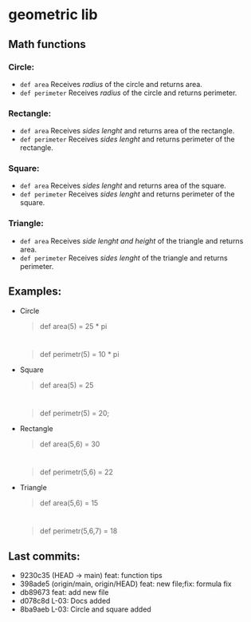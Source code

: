 # geometric lib

## Math functions

### Circle:
* `def area` Receives *radius* of the circle and returns area.
* `def perimeter` Receives *radius* of the circle and returns perimeter.

### Rectangle:
* `def area` Receives *sides lenght* and returns area of the rectangle.
* `def perimeter` Receives *sides lenght* and returns perimeter of the rectangle.

### Square:
* `def area` Receives *sides lenght* and returns area of the square.
* `def perimeter` Receives *sides lenght* and returns perimeter of the square.

### Triangle:   
* `def area` Receives *side lenght and height* of the triangle and returns area.
* `def perimeter` Receives *sides lenght* of the triangle and returns perimeter.


## Examples:

- Circle
    > def area(5) = 25 * pi
    #
    > def perimetr(5) = 10 * pi
- Square
    > def area(5) = 25
    #
    > def perimetr(5) = 20;
- Rectangle
    > def area(5,6) = 30
    #
    > def perimetr(5,6) = 22
- Triangle
    > def area(5,6) = 15
    #
    > def perimetr(5,6,7) = 18

## Last commits:

* 9230c35 (HEAD -> main) feat: function tips
* 398ade5 (origin/main, origin/HEAD) feat: new file;fix: formula fix
* db89673 feat: add new file
* d078c8d L-03: Docs added
* 8ba9aeb L-03: Circle and square added




